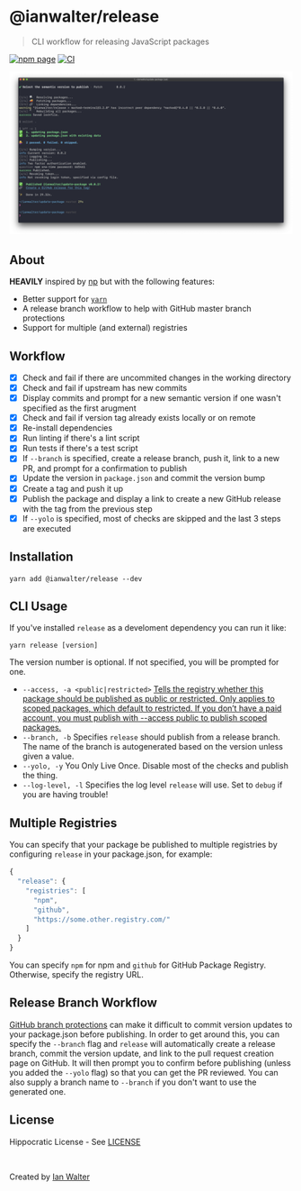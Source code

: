 # @ianwalter/release
> CLI workflow for releasing JavaScript packages

[![npm page][npmImage]][npmUrl]
[![CI][ciImage]][ciUrl]

![Screenshot](screenshot.png)

## About

**HEAVILY** inspired by [np][npUrl] but with the following features:

* Better support for [`yarn`][yarnUrl]
* A release branch workflow to help with GitHub master branch protections
* Support for multiple (and external) registries

## Workflow

- [x] Check and fail if there are uncommited changes in the working directory
- [x] Check and fail if upstream has new commits
- [x] Display commits and prompt for a new semantic version if one wasn't
      specified as the first arugment
- [x] Check and fail if version tag already exists locally or on remote
- [x] Re-install dependencies
- [x] Run linting if there's a lint script
- [x] Run tests if there's a test script
- [x] If `--branch` is specified, create a release branch, push it, link to a
      new PR, and prompt for a confirmation to publish
- [x] Update the version in `package.json` and commit the version bump
- [x] Create a tag and push it up
- [x] Publish the package and display a link to create a new GitHub release with
      the tag from the previous step
- [x] If `--yolo` is specified, most of checks are skipped and the last 3 steps
      are executed

## Installation

```console
yarn add @ianwalter/release --dev
```

## CLI Usage

If you've installed `release` as a develoment dependency you can run it like:

```console
yarn release [version]
```

The version number is optional. If not specified, you will be prompted for one.

* `--access, -a <public|restricted>` [Tells the registry whether this package
  should be published as public or restricted. Only applies to scoped packages,
  which default to restricted. If you don’t have a paid account, you must
  publish with --access public to publish scoped packages.][npmPublishUrl]
* `--branch, -b` Specifies `release` should publish from a release branch. The
  name of the branch is autogenerated based on the version unless given a value.
* `--yolo, -y` You Only Live Once. Disable most of the checks and publish the
  thing.
* `--log-level, -l` Specifies the log level `release` will use. Set to `debug` if
  you are having trouble!

## Multiple Registries

You can specify that your package be published to multiple registries by
configuring `release` in your package.json, for example:

```js
{
  "release": {
    "registries": [
      "npm",
      "github",
      "https://some.other.registry.com/"
    ]
  }
}
```

You can specify `npm` for npm and `github` for GitHub Package Registry.
Otherwise, specify the registry URL.

## Release Branch Workflow

[GitHub branch protections][protectionsUrl] can make it difficult to commit
version updates to your package.json before publishing. In order to get around
this, you can specify the `--branch` flag and `release` will automatically
create a release branch, commit the version update, and link to the pull request
creation page on GitHub. It will then prompt you to confirm before publishing
(unless you added the `--yolo` flag) so that you can get the PR reviewed. You
can also supply a branch name to `--branch` if you don't want to use the
generated one.

## License

Hippocratic License - See [LICENSE][licenseUrl]

&nbsp;

Created by [Ian Walter](https://ianwalter.dev)

[npmImage]: https://img.shields.io/npm/v/@ianwalter/release.svg
[npmUrl]: https://www.npmjs.com/package/@ianwalter/release
[ciImage]: https://github.com/ianwalter/release/workflows/CI/badge.svg
[ciUrl]: https://github.com/ianwalter/release/actions
[npUrl]: https://github.com/sindresorhus/np
[yarnUrl]: https://yarnpkg.com/en/
[npmPublishUrl]: https://docs.npmjs.com/cli/publish
[protectionsUrl]: https://help.github.com/en/articles/about-protected-branches
[licenseUrl]: https://github.com/ianwalter/release/blob/master/LICENSE
